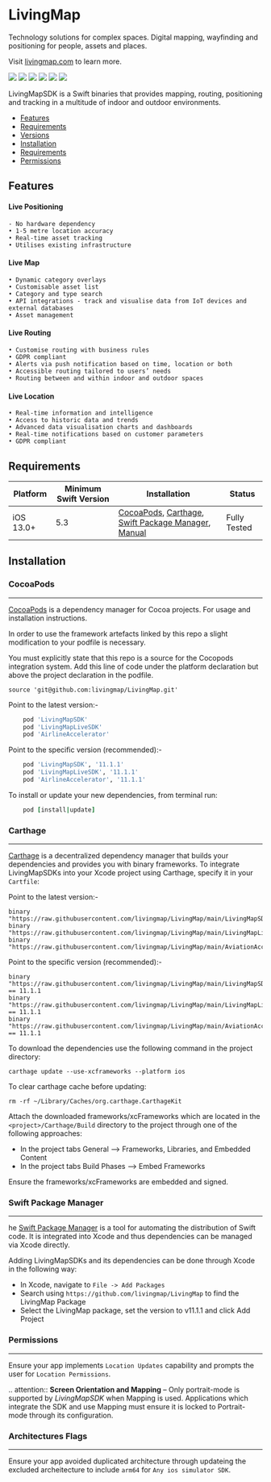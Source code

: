 # LivingMap

Technology solutions for complex spaces. Digital mapping, wayfinding and positioning for people, assets and places.

Visit [livingmap.com](https://www.livingmap.com/) to learn more.

![](https://img.shields.io/badge/Swift:-5.3_5.4_5.5-ff5900.svg)
![](https://img.shields.io/badge/Platform:-_iOS-ff5900.svg)
![](https://img.shields.io/badge/Pod:-_v5.5.0-ff5900.svg)
![](https://img.shields.io/badge/Carthage:-_compatible-ff5900.svg)
![](https://img.shields.io/badge/Swift_Package_Manager:-compatible-ff5900.svg)
![](https://img.shields.io/badge/chip_support:-M1_intel-ff5900.svg)

LivingMapSDK is a Swift binaries that provides mapping, routing, positioning and tracking in a multitude of indoor and outdoor environments.

- [Features](#features)
- [Requirements](#requirements)
- [Versions](#versions)
- [Installation](#installation)
- [Requirements](#requirements)
- [Permissions](#permissions)

## Features

#### Live Positioning

    - No hardware dependency
    • 1-5 metre location accuracy
    • Real-time asset tracking
    • Utilises existing infrastructure

#### Live Map

    • Dynamic category overlays
    • Customisable asset list
    • Category and type search
    • API integrations - track and visualise data from IoT devices and external databases
    • Asset management

#### Live Routing

    • Customise routing with business rules
    • GDPR compliant
    • Alerts via push notification based on time, location or both
    • Accessible routing tailored to users’ needs
    • Routing between and within indoor and outdoor spaces

#### Live Location

    • Real-time information and intelligence
    • Access to historic data and trends
    • Advanced data visualisation charts and dashboards
    • Real-time notifications based on customer parameters
    • GDPR compliant

## Requirements

| Platform  | Minimum Swift Version | Installation                                                                                                         | Status       |
| --------- | --------------------- | -------------------------------------------------------------------------------------------------------------------- | ------------ |
| iOS 13.0+ | 5.3                   | [CocoaPods](#cocoapods), [Carthage](#carthage), [Swift Package Manager](#swift-package-manager), [Manual](#manually) | Fully Tested |

## Installation

### CocoaPods

---

[CocoaPods](https://cocoapods.org) is a dependency manager for Cocoa projects. For usage and installation instructions.

In order to use the framework artefacts linked by this repo a slight modification to your podfile is necessary.

You must explicitly state that this repo is a source for the Cocopods integration system. Add this line of code under the platform declaration but above the project declaration in the podfile.

```
source 'git@github.com:livingmap/LivingMap.git'
```

Point to the latest version:-

```ruby
    pod 'LivingMapSDK'
    pod 'LivingMapLiveSDK'
    pod 'AirlineAccelerator'
```

Point to the specific version (recommended):-

```ruby
    pod 'LivingMapSDK', '11.1.1'
    pod 'LivingMapLiveSDK', '11.1.1'
    pod 'AirlineAccelerator', '11.1.1'
```

To install or update your new dependencies, from terminal run:

```ruby
    pod [install|update]
```

### Carthage

---

[Carthage](https://github.com/Carthage/Carthage) is a decentralized dependency manager that builds your dependencies and provides you with binary frameworks. To integrate LivingMapSDKs into your Xcode project using Carthage, specify it in your `Cartfile`:

Point to the latest version:-

```ogdl
binary "https://raw.githubusercontent.com/livingmap/LivingMap/main/LivingMapSDK.json"
binary "https://raw.githubusercontent.com/livingmap/LivingMap/main/LivingMapLiveSDK.json"
binary "https://raw.githubusercontent.com/livingmap/LivingMap/main/AviationAccelerator.json"
```

Point to the specific version (recommended):-

```ogdl
binary "https://raw.githubusercontent.com/livingmap/LivingMap/main/LivingMapSDK.json" == 11.1.1
binary "https://raw.githubusercontent.com/livingmap/LivingMap/main/LivingMapLiveSDK.json" == 11.1.1
binary "https://raw.githubusercontent.com/livingmap/LivingMap/main/AviationAccelerator.json" == 11.1.1
```

To download the dependencies use the following command in the project directory:

`carthage update --use-xcframeworks --platform ios`

To clear carthage cache before updating:

`rm -rf ~/Library/Caches/org.carthage.CarthageKit`

Attach the downloaded frameworks/xcFrameworks which are located in the `<project>/Carthage/Build` directory
to the project through one of the following approaches:

- In the project tabs General --> Frameworks, Libraries, and Embedded Content
- In the project tabs Build Phases --> Embed Frameworks

Ensure the frameworks/xcFrameworks are embedded and signed.

### Swift Package Manager

---

he [Swift Package Manager](https://swift.org/package-manager/) is a tool for automating the distribution of Swift code.
It is integrated into Xcode and thus dependencies can be managed via Xcode directly.

Adding LivingMapSDKs and its dependencies can be done through Xcode in the following way:

- In Xcode, navigate to `File -> Add Packages`
- Search using `https://github.com/livingmap/LivingMap` to find the LivingMap Package
- Select the LivingMap package, set the version to v11.1.1 and click Add Project

### Permissions

---

Ensure your app implements `Location Updates` capability and prompts the user for `Location Permissions`.

.. attention:: **Screen Orientation and Mapping** – Only portrait-mode is supported by _LivingMapSDK_ when Mapping is used. Applications which integrate the SDK and use Mapping must ensure it is locked to Portrait-mode through its configuration.

### Architectures Flags

---

Ensure your app avoided duplicated architecture through updateing the excluded archeitecture to include `arm64` for `Any ios simulator SDK`.
